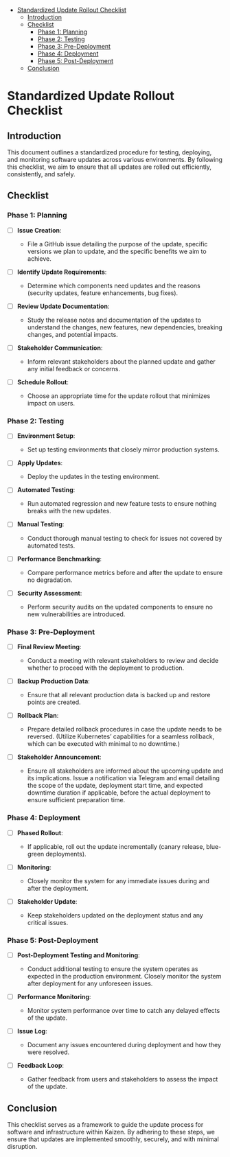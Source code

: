 

<!-- toc -->

- [Standardized Update Rollout Checklist](#standardized-update-rollout-checklist)
  * [Introduction](#introduction)
  * [Checklist](#checklist)
    + [Phase 1: Planning](#phase-1-planning)
    + [Phase 2: Testing](#phase-2-testing)
    + [Phase 3: Pre-Deployment](#phase-3-pre-deployment)
    + [Phase 4: Deployment](#phase-4-deployment)
    + [Phase 5: Post-Deployment](#phase-5-post-deployment)
  * [Conclusion](#conclusion)

<!-- tocstop -->

# Standardized Update Rollout Checklist

## Introduction

This document outlines a standardized procedure for testing, deploying, and
monitoring software updates across various environments. By following this
checklist, we aim to ensure that all updates are rolled out efficiently,
consistently, and safely.

## Checklist

### Phase 1: Planning

- [ ] **Issue Creation**:
  - File a GitHub issue detailing the purpose of the update, specific versions
    we plan to update, and the specific benefits we aim to achieve.

- [ ] **Identify Update Requirements**:
  - Determine which components need updates and the reasons (security updates,
    feature enhancements, bug fixes).

- [ ] **Review Update Documentation**:
  - Study the release notes and documentation of the updates to understand the
    changes, new features, new dependencies, breaking changes, and potential
    impacts.

- [ ] **Stakeholder Communication**:
  - Inform relevant stakeholders about the planned update and gather any initial
    feedback or concerns.

- [ ] **Schedule Rollout**:
  - Choose an appropriate time for the update rollout that minimizes impact on
    users.

### Phase 2: Testing

- [ ] **Environment Setup**:
  - Set up testing environments that closely mirror production systems.

- [ ] **Apply Updates**:
  - Deploy the updates in the testing environment.

- [ ] **Automated Testing**:
  - Run automated regression and new feature tests to ensure nothing breaks with
    the new updates.

- [ ] **Manual Testing**:
  - Conduct thorough manual testing to check for issues not covered by automated
    tests.

- [ ] **Performance Benchmarking**:
  - Compare performance metrics before and after the update to ensure no
    degradation.

- [ ] **Security Assessment**:
  - Perform security audits on the updated components to ensure no new
    vulnerabilities are introduced.

### Phase 3: Pre-Deployment

- [ ] **Final Review Meeting**:
  - Conduct a meeting with relevant stakeholders to review and decide whether to
    proceed with the deployment to production.

- [ ] **Backup Production Data**:
  - Ensure that all relevant production data is backed up and restore points are
    created.

- [ ] **Rollback Plan**:
  - Prepare detailed rollback procedures in case the update needs to be
    reversed. (Utilize Kubernetes’ capabilities for a seamless rollback, which
    can be executed with minimal to no downtime.)

- [ ] **Stakeholder Announcement**:
  - Ensure all stakeholders are informed about the upcoming update and its
    implications. Issue a notification via Telegram and email detailing the
    scope of the update, deployment start time, and expected downtime duration
    if applicable, before the actual deployment to ensure sufficient preparation
    time.

### Phase 4: Deployment

- [ ] **Phased Rollout**:
  - If applicable, roll out the update incrementally (canary release, blue-green
    deployments).

- [ ] **Monitoring**:
  - Closely monitor the system for any immediate issues during and after the
    deployment.

- [ ] **Stakeholder Update**:
  - Keep stakeholders updated on the deployment status and any critical issues.

### Phase 5: Post-Deployment

- [ ] **Post-Deployment Testing and Monitoring**:
  - Conduct additional testing to ensure the system operates as expected in the
    production environment. Closely monitor the system after deployment for any
    unforeseen issues.

- [ ] **Performance Monitoring**:
  - Monitor system performance over time to catch any delayed effects of the
    update.

- [ ] **Issue Log**:
  - Document any issues encountered during deployment and how they were
    resolved.

- [ ] **Feedback Loop**:
  - Gather feedback from users and stakeholders to assess the impact of the
    update.

## Conclusion

This checklist serves as a framework to guide the update process for software
and infrastructure within Kaizen. By adhering to these steps, we ensure that
updates are implemented smoothly, securely, and with minimal disruption.
